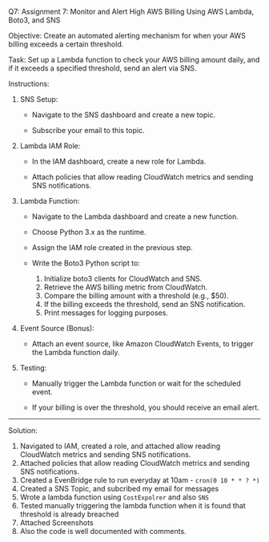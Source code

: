 Q7: Assignment 7: Monitor and Alert High AWS Billing Using AWS Lambda, Boto3, and SNS

Objective: Create an automated alerting mechanism for when your AWS billing exceeds a certain threshold.

Task: Set up a Lambda function to check your AWS billing amount daily, and if it exceeds a specified threshold, send an alert via SNS.

Instructions:

1. SNS Setup:

   - Navigate to the SNS dashboard and create a new topic.

   - Subscribe your email to this topic.

2. Lambda IAM Role:

   - In the IAM dashboard, create a new role for Lambda.

   - Attach policies that allow reading CloudWatch metrics and sending SNS notifications.

3. Lambda Function:

   - Navigate to the Lambda dashboard and create a new function.

   - Choose Python 3.x as the runtime.

   - Assign the IAM role created in the previous step.

   - Write the Boto3 Python script to:

     1. Initialize boto3 clients for CloudWatch and SNS.
     2. Retrieve the AWS billing metric from CloudWatch.
     3. Compare the billing amount with a threshold (e.g., $50).
     4. If the billing exceeds the threshold, send an SNS notification.
     5. Print messages for logging purposes.

4. Event Source (Bonus):

   - Attach an event source, like Amazon CloudWatch Events, to trigger the Lambda function daily.

5. Testing:

   - Manually trigger the Lambda function or wait for the scheduled event.

   - If your billing is over the threshold, you should receive an email alert.

------------------------------------------------------------------------------------------------------------------------------------------------------------------------------------------------------
Solution:

1. Navigated to IAM, created a role, and attached allow reading CloudWatch metrics and sending SNS notifications.
2. Attached policies that allow reading CloudWatch metrics and sending SNS notifications.
3. Created a EvenBridge rule to run everyday at 10am - `cron(0 10 * * ? *)`
4. Created a SNS Topic, and subcribed my email for messages
5. Wrote a lambda function using `CostExpolrer` and also `SNS`
6. Tested manually triggering the lambda function when it is found that threshold is already breached
7. Attached Screenshots
8. Also the code is well documented with comments.
